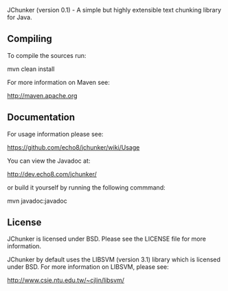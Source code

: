 JChunker (version 0.1) - A simple but highly extensible text chunking library for Java.

Compiling
---------

To compile the sources run: 

mvn clean install

For more information on Maven see: 

http://maven.apache.org


Documentation
-------------

For usage information please see:

https://github.com/echo8/jchunker/wiki/Usage

You can view the Javadoc at:

http://dev.echo8.com/jchunker/

or build it yourself by running the following commmand:

mvn javadoc:javadoc


License
-------

JChunker is licensed under BSD. Please see the LICENSE file for more information.

JChunker by default uses the LIBSVM (version 3.1) library which is licensed under BSD. For more information on LIBSVM, please see:

http://www.csie.ntu.edu.tw/~cjlin/libsvm/
